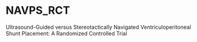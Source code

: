 # NAVPS_RCT
Ultrasound-Guided versus Stereotactically Navigated Ventriculoperitoneal Shunt Placement: A Randomized Controlled Trial
